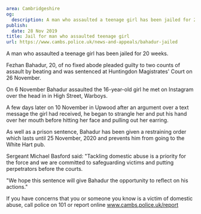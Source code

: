 ```yaml
area: Cambridgeshire
og:
  description: A man who assaulted a teenage girl has been jailed for 20 weeks.
publish:
  date: 28 Nov 2019
title: Jail for man who assaulted teenage girl
url: https://www.cambs.police.uk/news-and-appeals/bahadur-jailed
```

A man who assaulted a teenage girl has been jailed for 20 weeks.

Fezhan Bahadur, 20, of no fixed abode pleaded guilty to two counts of assault by beating and was sentenced at Huntingdon Magistrates' Court on 26 November.

On 6 November Bahadur assaulted the 16-year-old girl he met on Instagram over the head in in High Street, Warboys.

A few days later on 10 November in Upwood after an argument over a text message the girl had received, he began to strangle her and put his hand over her mouth before hitting her face and pulling out her earring.

As well as a prison sentence, Bahadur has been given a restraining order which lasts until 25 November, 2020 and prevents him from going to the White Hart pub.

Sergeant Michael Basford said: "Tackling domestic abuse is a priority for the force and we are committed to safeguarding victims and putting perpetrators before the courts.

"We hope this sentence will give Bahadur the opportunity to reflect on his actions."

If you have concerns that you or someone you know is a victim of domestic abuse, call police on 101 or report online www.cambs.police.uk/report
